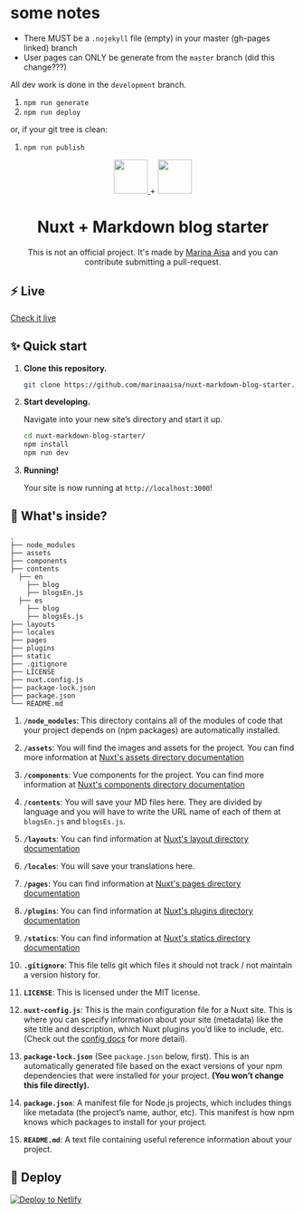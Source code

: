 # some notes

- There MUST be a `.nojekyll` file (empty) in your master (gh-pages linked) branch
- User pages can ONLY be generate from the `master` branch (did this change???)

All dev work is done in the `development` branch.

1. `npm run generate`
2. `npm run deploy`

or, if your git tree is clean:

1. `npm run publish`


<p align="center">
  <a href="https://nuxtjs.org/">
  <img src="https://avatars2.githubusercontent.com/u/23360933?s=200&v=4" height="60">
  </a>
  +
  <img src="https://geekytheory.com/wp-content/uploads/2014/03/markdown_inte-1024x630.png" height="60">
</p>
<h1 align="center">
  Nuxt + Markdown blog starter
</h1>
<p align="center">
  This is not an official project. It's made by <a href="https://marinaaisa.com/">Marina Aísa</a> and you can contribute submitting a pull-request.
  </a>
</p>

## ⚡️ Live
[Check it live](https://nuxt-markdown-blog-starter.netlify.com/)

## ✨ Quick start

1.  **Clone this repository.**

    ```sh
    git clone https://github.com/marinaaisa/nuxt-markdown-blog-starter.git
    ```

2.  **Start developing.**

    Navigate into your new site’s directory and start it up.

    ```sh
    cd nuxt-markdown-blog-starter/
    npm install
    npm run dev
    ```

3.  **Running!**

    Your site is now running at `http://localhost:3000`!

## 🧐 What's inside?

    .
    ├── node_modules
    ├── assets
    ├── components
    ├── contents
      ├── en
        ├── blog
        ├── blogsEn.js
      ├── es
        ├── blog
        ├── blogsEs.js
    ├── layouts
    ├── locales
    ├── pages
    ├── plugins
    ├── static
    ├── .gitignore
    ├── LICENSE
    ├── nuxt.config.js
    ├── package-lock.json
    ├── package.json
    └── README.md

1.  **`/node_modules`**: This directory contains all of the modules of code that your project depends on (npm packages) are automatically installed.

2.  **`/assets`**: You will find the images and assets for the project. You can find more information at [Nuxt's assets directory documentation](https://nuxtjs.org/guide/assets/)

3.  **`/components`**: Vue components for the project. You can find more information at [Nuxt's components directory documentation](https://nuxtjs.org/guide/directory-structure#the-components-directory)

4.  **`/contents`**: You will save your MD files here. They are divided by language and you will have to write the URL name of each of them at `blogsEn.js` and `blogsEs.js`.

5.  **`/layouts`**: You can find information at [Nuxt's layout directory documentation](https://nuxtjs.org/guide/directory-structure#the-layouts-directory)

6.  **`/locales`**: You will save your translations here.

7.  **`/pages`**: You can find information at [Nuxt's pages directory documentation](https://nuxtjs.org/guide/directory-structure#the-pages-directory)

8.  **`/plugins`**: You can find information at [Nuxt's plugins directory documentation](https://nuxtjs.org/guide/directory-structure#the-plugins-directory)

9.  **`/statics`**: You can find information at [Nuxt's statics directory documentation](https://nuxtjs.org/guide/directory-structure#the-static-directory)

10. **`.gitignore`**: This file tells git which files it should not track / not maintain a version history for.

11. **`LICENSE`**: This is licensed under the MIT license.

12. **`nuxt-config.js`**: This is the main configuration file for a Nuxt site. This is where you can specify information about your site (metadata) like the site title and description, which Nuxt plugins you’d like to include, etc. (Check out the [config docs](https://nuxtjs.org/guide/configuration) for more detail).

13. **`package-lock.json`** (See `package.json` below, first). This is an automatically generated file based on the exact versions of your npm dependencies that were installed for your project. **(You won’t change this file directly).**

14. **`package.json`**: A manifest file for Node.js projects, which includes things like metadata (the project’s name, author, etc). This manifest is how npm knows which packages to install for your project.

15. **`README.md`**: A text file containing useful reference information about your project.

## 💫 Deploy

[![Deploy to Netlify](https://www.netlify.com/img/deploy/button.svg)](https://app.netlify.com/start/deploy?repository=https://github.com/marinaaisa/nuxt-markdown-blog-starter)